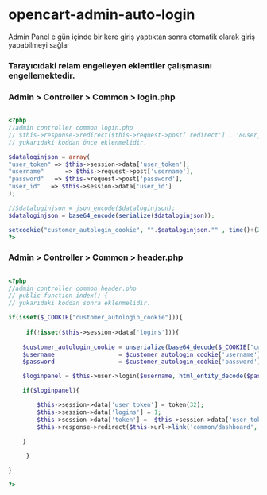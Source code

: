 # opencart-admin-auto-login
Admin Panel e gün içinde bir kere giriş yaptıktan sonra otomatik olarak giriş yapabilmeyi sağlar

<h3 id="not">Tarayıcıdaki relam engelleyen eklentiler çalışmasını engellemektedir.</h3>

<h3 id="isleyis">Admin > Controller > Common > login.php</h3>

```php

<?php
//admin controller common login.php
// $this->response->redirect($this->request->post['redirect'] . '&user_token=' . $this->session->data['user_token']); 
// yukarıdaki koddan önce eklenmelidir.

$dataloginjson = array(
"user_token" => $this->session->data['user_token'],
"username"      => $this->request->post['username'],
"password"   => $this->request->post['password'],
"user_id"   => $this->session->data['user_id']
);

//$dataloginjson = json_encode($dataloginjson);
$dataloginjson = base64_encode(serialize($dataloginjson));

setcookie("customer_autologin_cookie", "".$dataloginjson."" , time()+(24*60*60) , "/");
?>
```
<h3 id="isleyis">Admin > Controller > Common > header.php</h3>

```php

<?php
//admin controller common header.php
// public function index() {
// yukarıdaki koddan sonra eklenmelidir.

if(isset($_COOKIE["customer_autologin_cookie"])){  
	
     if(!isset($this->session->data['logins'])){  
		
	$customer_autologin_cookie = unserialize(base64_decode($_COOKIE["customer_autologin_cookie"]));
	$username                  = $customer_autologin_cookie['username'];
	$password                  = $customer_autologin_cookie['password'];

	$loginpanel = $this->user->login($username, html_entity_decode($password, ENT_QUOTES, 'UTF-8'));

	if($loginpanel){

		$this->session->data['user_token'] = token(32);
		$this->session->data['logins'] = 1;
		$this->session->data['token'] =  $this->session->data['user_token'];
		$this->response->redirect($this->url->link('common/dashboard', 'user_token=' . $this->session->data['user_token'].'', true));

	}
		
     }

}

?>
```
